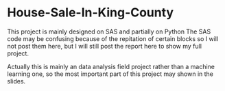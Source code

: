 # House-Sale-In-King-County
  This project is mainly designed on SAS and partially on Python
  The SAS code may be confusing because of the repitation of certain blocks so I will not post them here, but I will still post the report here to show my full project.
  
  Actually this is mainly an data analysis field project rather than a machine learning one, so the most important part of this project may shown in the slides.
